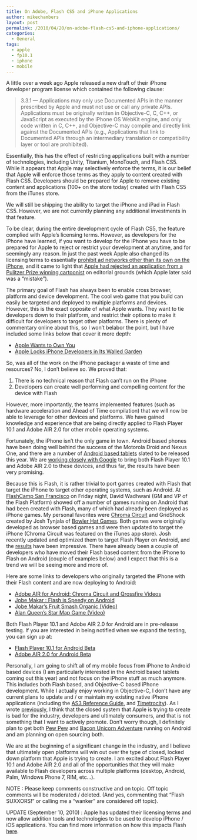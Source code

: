 ```yaml
---
title: On Adobe, Flash CS5 and iPhone Applications
author: mikechambers
layout: post
permalink: /2010/04/20/on-adobe-flash-cs5-and-iphone-applications/
categories:
  - General
tags:
  - apple
  - fp10.1
  - iphone
  - mobile
---
```



A little over a week ago Apple released a new draft of their iPhone developer program license which contained the following clause:

> 3.3.1 — Applications may only use Documented APIs in the manner prescribed by Apple and must not use or call any private APIs. Applications must be originally written in Objective-C, C, C++, or JavaScript as executed by the iPhone OS WebKit engine, and only code written in C, C++, and Objective-C may compile and directly link against the Documented APIs (e.g., Applications that link to Documented APIs through an intermediary translation or compatibility layer or tool are prohibited).

Essentially, this has the effect of restricting applications built with a number of technologies, including Unity, Titanium, MonoTouch, and Flash CS5. While it appears that Apple may selectively enforce the terms, it is our belief that Apple will enforce those terms as they apply to content created with Flash CS5. Developers should be prepared for Apple to remove existing content and applications (100+ on the store today) created with Flash CS5 from the iTunes store.  
<!--more-->

  
We will still be shipping the ability to target the iPhone and iPad in Flash CS5. However, we are not currently planning any additional investments in that feature.

To be clear, during the entire development cycle of Flash CS5, the feature complied with Apple&#8217;s licensing terms. However, as developers for the iPhone have learned, if you want to develop for the iPhone you have to be prepared for Apple to reject or restrict your development at anytime, and for seemingly any reason. In just the past week Apple also changed its licensing terms to essentially [prohibit ad networks other than its own on the iPhone][1], and it came to light that [Apple had rejected an application from a Pulitzer Prize winning cartoonist][2] on editorial grounds (which Apple later said was a &#8220;mistake&#8221;).

The primary goal of Flash has always been to enable cross browser, platform and device development. The cool web game that you build can easily be targeted and deployed to multiple platforms and devices. However, this is the exact opposite of what Apple wants. They want to tie developers down to their platform, and restrict their options to make it difficult for developers to target other platforms. There is plenty of commentary online about this, so I won&#8217;t belabor the point, but I have included some links below that cover it more depth:

*   [Apple Wants to Own You][3]
*   [Apple Locks iPhone Developers in Its Walled Garden][4]

So, was all of the work on the iPhone packager a waste of time and resources? No, I don&#8217;t believe so. We proved that:

1.  There is no technical reason that Flash can&#8217;t run on the iPhone
2.  Developers can create well performing and compelling content for the device with Flash

However, more importantly, the teams implemented features (such as hardware acceleration and Ahead of Time compilation) that we will now be able to leverage for other devices and platforms. We have gained knowledge and experience that are being directly applied to Flash Player 10.1 and Adobe AIR 2.0 for other mobile operating systems.

Fortunately, the iPhone isn&#8217;t the only game in town. Android based phones have been doing well behind the success of the Motorola Droid and Nexus One, and there are a number of [Android based tablets][5] slated to be released this year. We are [working closely with Google][6] to bring both Flash Player 10.1 and Adobe AIR 2.0 to these devices, and thus far, the results have been very promising.

Because this is Flash, it is rather trivial to port games created with Flash that target the iPhone to target other operating systems, such as Android. At [FlashCamp San Francisco][7] on Friday night, David Wadhwani (GM and VP of the Flash Platform) showed off a number of games running on Android that had been created with Flash, many of which had already been deployed as iPhone games. My personal favorites were [Chroma Circuit][8] and GridShock created by Josh Tynjala of [Bowler Hat Games][9]. Both games were originally developed as browser based games and were then updated to target the iPhone (Chroma Circuit was featured on the iTunes app store). Josh recently updated and optimized them to target Flash Player on Android, and the [results][10] have been impressive. There have already been a couple of developers who have moved their Flash based content from the iPhone to Flash on Android (couple of examples below) and I expect that this is a trend we will be seeing more and more of.

Here are some links to developers who originally targeted the iPhone with their Flash content and are now deploying to Android:

*   [Adobe AIR for Android: Chroma Circuit and Qrossfire Videos][10]
*   [Jobe Makar : Flash is Speedy on Android][11]
*   [Jobe Makar&#8217;s Fruit Smash Organic (Video)][12]
*   [Alan Queen&#8217;s Star Map Game (Video)][13]

Both Flash Player 10.1 and Adobe AIR 2.0 for Android are in pre-release testing. If you are interested in being notified when we expand the testing, you can sign up at:

*   [Flash Player 10.1 for Android Beta][14]
*   [Adobe AIR 2.0 for Android Beta][15]

Personally, I am going to shift all of my mobile focus from iPhone to Android based devices (I am particularly interested in the Android based tablets coming out this year) and not focus on the iPhone stuff as much anymore. This includes both Flash based, and Objective-C based iPhone development. While I actually enjoy working in Objective-C, I don&#8217;t have any current plans to update and / or maintain my existing native iPhone applications (including the [AS3 Reference Guide][16], and [Timetrocity][17]). As I wrote [previously][18], I think that the closed system that Apple is trying to create is bad for the industry, developers and ultimately consumers, and that is not something that I want to actively promote. Don&#8217;t worry though, I definitely plan to get both [Pew Pew][19] and [Bacon Unicorn Adventure][20] running on Android and am planning on open sourcing both.

We are at the beginning of a significant change in the industry, and I believe that ultimately open platforms will win out over the type of closed, locked down platform that Apple is trying to create. I am excited about Flash Player 10.1 and Adobe AIR 2.0 and all of the opportunities that they will make available to Flash developers across multiple platforms (desktop, Android, Palm, Windows Phone 7, RIM, etc&#8230;).

NOTE : Please keep comments constructive and on topic. Off topic comments will be moderated / deleted. (And yes, commenting that &#8220;Flash SUXXORS!&#8221; or calling me a &#8220;wanker&#8221; are considered off topic).

UPDATE (September 10, 2010) : Apple has updated their licensing terms and now allow addition tools and technologies to be used to develop iPhone / iOS applications. You can find more information on how this impacts Flash [here][21].

 [1]: http://www.wired.com/epicenter/2010/04/with-new-developer-agreement-apple-unlevels-the-iad-playing-field/#ixzz0lamm408R
 [2]: http://www.niemanlab.org/2010/04/mark-fiore-can-win-a-pulitzer-prize-but-he-cant-get-his-iphone-cartoon-app-past-apples-satire-police/
 [3]: http://slate.com/id/2250993
 [4]: http://www.pcworld.com/article/194318/apple_locks_iphone_developers_in_its_walled_garden.html
 [5]: http://mashable.com/2010/03/24/nvidia-tegra-android-tablet-demo/
 [6]: http://blogs.adobe.com/conversations/2010/04/adobe_air_on_the_android_platf.html
 [7]: http://flashcampsf.eventbrite.com
 [8]: http://www.youtube.com/watch?v=6WZrE1_7Dw4
 [9]: http://bowlerhatgames.com/
 [10]: http://joshblog.net/2010/04/20/adobe-air-for-android-chroma-circuit-and-qrossfire-videos/
 [11]: http://jobemakar.blogspot.com/2010/04/flash-is-speedy-on-android.html
 [12]: http://www.youtube.com/watch?v=R_ia7q2-yuM&feature=player_embedded
 [13]: http://www.youtube.com/watch?v=dDQHCiFl7oc
 [14]: https://www.adobe.com/cfusion/entitlement/index.cfm?e=labs_flashplayer10_android_signup
 [15]: https://www.adobe.com/cfusion/entitlement/index.cfm?e=labs_air_android_signup
 [16]: http://www.mikechambers.com/as3iphone/
 [17]: http://www.mikechambers.com/timetrocity/
 [18]: http://www.mikechambers.com/blog/2010/01/28/some-personal-thoughts-on-apple-and-the-trend-towards-closed-platforms/
 [19]: http://www.flickr.com/photos/mikechambers/4005016921/
 [20]: http://twitpic.com/q00ox
 [21]: http://www.mikechambers.com/blog/2010/09/10/update-on-flash-and-iphone-development/